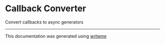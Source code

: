 # Callback Converter

Convert callbacks to async generators

---
This documentation was generated using [writeme](https://www.npmjs.com/package/@writeme/core)
